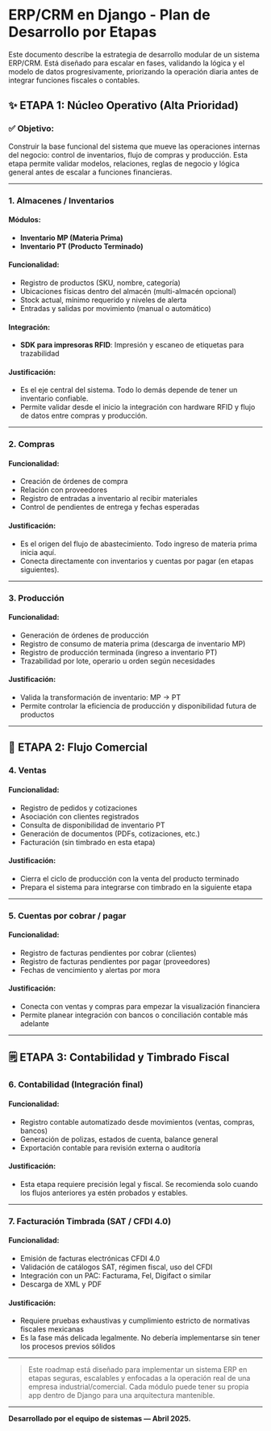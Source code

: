 # ERP/CRM en Django - Plan de Desarrollo por Etapas

Este documento describe la estrategia de desarrollo modular de un sistema ERP/CRM. Está diseñado para escalar en fases, validando la lógica y el modelo de datos progresivamente, priorizando la operación diaria antes de integrar funciones fiscales o contables.

## ✨ ETAPA 1: Núcleo Operativo (Alta Prioridad)

### ✅ Objetivo:
Construir la base funcional del sistema que mueve las operaciones internas del negocio: control de inventarios, flujo de compras y producción. Esta etapa permite validar modelos, relaciones, reglas de negocio y lógica general antes de escalar a funciones financieras.

---

### 1. Almacenes / Inventarios

#### Módulos:
- **Inventario MP (Materia Prima)**
- **Inventario PT (Producto Terminado)**

#### Funcionalidad:
- Registro de productos (SKU, nombre, categoría)
- Ubicaciones físicas dentro del almacén (multi-almacén opcional)
- Stock actual, mínimo requerido y niveles de alerta
- Entradas y salidas por movimiento (manual o automático)

#### Integración:
- **SDK para impresoras RFID**: Impresión y escaneo de etiquetas para trazabilidad

#### Justificación:
- Es el eje central del sistema. Todo lo demás depende de tener un inventario confiable.
- Permite validar desde el inicio la integración con hardware RFID y flujo de datos entre compras y producción.

---

### 2. Compras

#### Funcionalidad:
- Creación de órdenes de compra
- Relación con proveedores
- Registro de entradas a inventario al recibir materiales
- Control de pendientes de entrega y fechas esperadas

#### Justificación:
- Es el origen del flujo de abastecimiento. Todo ingreso de materia prima inicia aquí.
- Conecta directamente con inventarios y cuentas por pagar (en etapas siguientes).

---

### 3. Producción

#### Funcionalidad:
- Generación de órdenes de producción
- Registro de consumo de materia prima (descarga de inventario MP)
- Registro de producción terminada (ingreso a inventario PT)
- Trazabilidad por lote, operario u orden según necesidades

#### Justificación:
- Valida la transformación de inventario: MP → PT
- Permite controlar la eficiencia de producción y disponibilidad futura de productos

---

## 🛒 ETAPA 2: Flujo Comercial

### 4. Ventas

#### Funcionalidad:
- Registro de pedidos y cotizaciones
- Asociación con clientes registrados
- Consulta de disponibilidad de inventario PT
- Generación de documentos (PDFs, cotizaciones, etc.)
- Facturación (sin timbrado en esta etapa)

#### Justificación:
- Cierra el ciclo de producción con la venta del producto terminado
- Prepara el sistema para integrarse con timbrado en la siguiente etapa

---

### 5. Cuentas por cobrar / pagar

#### Funcionalidad:
- Registro de facturas pendientes por cobrar (clientes)
- Registro de facturas pendientes por pagar (proveedores)
- Fechas de vencimiento y alertas por mora

#### Justificación:
- Conecta con ventas y compras para empezar la visualización financiera
- Permite planear integración con bancos o conciliación contable más adelante

---

## 🗒️ ETAPA 3: Contabilidad y Timbrado Fiscal

### 6. Contabilidad (Integración final)

#### Funcionalidad:
- Registro contable automatizado desde movimientos (ventas, compras, bancos)
- Generación de polizas, estados de cuenta, balance general
- Exportación contable para revisión externa o auditoría

#### Justificación:
- Esta etapa requiere precisión legal y fiscal. Se recomienda solo cuando los flujos anteriores ya estén probados y estables.

---

### 7. Facturación Timbrada (SAT / CFDI 4.0)

#### Funcionalidad:
- Emisión de facturas electrónicas CFDI 4.0
- Validación de catálogos SAT, régimen fiscal, uso del CFDI
- Integración con un PAC: Facturama, Fel, Digifact o similar
- Descarga de XML y PDF

#### Justificación:
- Requiere pruebas exhaustivas y cumplimiento estricto de normativas fiscales mexicanas
- Es la fase más delicada legalmente. No debería implementarse sin tener los procesos previos sólidos

---

> Este roadmap está diseñado para implementar un sistema ERP en etapas seguras, escalables y enfocadas a la operación real de una empresa industrial/comercial. Cada módulo puede tener su propia app dentro de Django para una arquitectura mantenible.

---

**Desarrollado por el equipo de sistemas — Abril 2025.**

